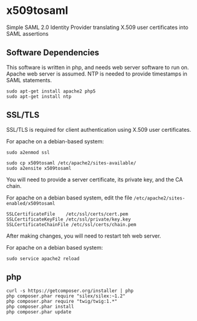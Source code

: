 x509tosaml
==========

Simple SAML 2.0 Identity Provider translating X.509 user certificates into SAML assertions

Software Dependencies
---------------------

This software is written in php, and needs web server software to run on.
Apache web server is assumed.
NTP is needed to provide timestamps in SAML statements.

	sudo apt-get install apache2 php5
	sudo apt-get install ntp

SSL/TLS
---

SSL/TLS  is required for client authentication using X.509 user certificates.

For apache on a debian-based system:

	sudo a2enmod ssl

	sudo cp x509tosaml /etc/apache2/sites-available/
	sudo a2ensite x509tosaml 

You will need to provide a server certificate, its private key, and the CA chain.

For apache on a debian based system, edit the file `/etc/apache2/sites-enabled/x509tosaml`

	SSLCertificateFile    /etc/ssl/certs/cert.pem
	SSLCertificateKeyFile /etc/ssl/private/key.key
	SSLCertificateChainFile /etc/ssl/certs/chain.pem

After making changes, you will need to restart teh web server.

For apache on a debian based system:

	sudo service apache2 reload

php
---

	curl -s https://getcomposer.org/installer | php
	php composer.phar require "silex/silex:~1.2"
	php composer.phar require "twig/twig:1.*"
	php composer.phar install
	php composer.phar update
